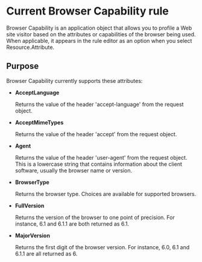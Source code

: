 # Current Browser Capability rule

Browser Capability is an application object that allows you to profile a Web site visitor based on the attributes or capabilities of the browser being used. When applicable, it appears in the rule editor as an option when you select Resource.Attribute.

## Purpose

Browser Capability currently supports these attributes:

-   **AcceptLanguage**

    Returns the value of the header 'accept-language' from the request object.

-   **AcceptMimeTypes**

    Returns the value of the header 'accept' from the request object.

-   **Agent**

    Returns the value of the header 'user-agent' from the request object. This is a lowercase string that contains information about the client software, usually the browser name or version.

-   **BrowserType**

    Returns the browser type. Choices are available for supported browsers.

-   **FullVersion**

    Returns the version of the browser to one point of precision. For instance, 6.1 and 6.1.1 are both returned as 6.1.

-   **MajorVersion**

    Returns the first digit of the browser version. For instance, 6.0, 6.1 and 6.1.1 are all returned as 6.



